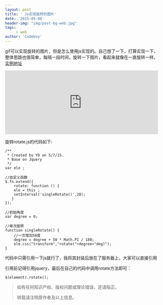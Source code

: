 ```yaml
---
layout: post
title: ' Js实现旋转的图片'
date: '2015-05-08'
header-img: "img/post-bg-web.jpg"
tags:
     - web
author: 'Codeboy'
---
```


gif可以实现旋转的图片，但是怎么使用js实现的。自己想了一下，打算实现一下，整体思路也很简单，每隔一段时间，旋转一下图片，看起来就像在一直旋转一样。[实例地址](http://example.codeboy.me/rotate/)

<iframe src="http://example.codeboy.me/rotate/" width="100%" height="210px" frameborder="0" scrolling="no"></iframe>


旋转rotate.js的代码如下:

	/**
	 * Created by YD on 5/7/15.
	 * Base on Jquery
	 */
	var ele ;

	//自定义函数
	$.fn.extend({
		rotate: function () {
		ele = this ;
		setInterval('singleRotate()',20);
	   }
	});

	//初始角度
	var degree = 0;

	//单次旋转
	function singleRotate() {
		//一次增加50度
		degree = degree + 50 * Math.PI / 180;
		ele.css("transform","rotate("+degree+"deg)");
	}

代码中只需引用一下js就行了，我将其封装后放在了服务器上，大家可以直接引用

引用前记得引用jquery，最后在自己的代码中调用rotate方法即可：

	$(element).rotate();
	
	

> 如有任何知识产权、版权问题或理论错误，还请指正。
>
> 转载请注明原作者及以上信息。
